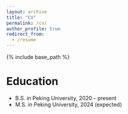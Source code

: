 ```yaml
---
layout: archive
title: "CV"
permalink: /cv/
author_profile: true
redirect_from:
  - /resume
---
```


{% include base_path %}

Education
======
* B.S. in Peking University, 2020 - present
* M.S. in Peking University, 2024 (expected)